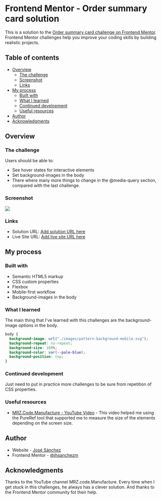 # Frontend Mentor - Order summary card solution

This is a solution to the [Order summary card challenge on Frontend Mentor](https://www.frontendmentor.io/challenges/order-summary-component-QlPmajDUj). Frontend Mentor challenges help you improve your coding skills by building realistic projects. 

## Table of contents

- [Overview](#overview)
  - [The challenge](#the-challenge)
  - [Screenshot](#screenshot)
  - [Links](#links)
- [My process](#my-process)
  - [Built with](#built-with)
  - [What I learned](#what-i-learned)
  - [Continued development](#continued-development)
  - [Useful resources](#useful-resources)
- [Author](#author)
- [Acknowledgments](#acknowledgments)


## Overview

### The challenge

Users should be able to:

- See hover states for interactive elements
- Set background-images in the body
- There where many more things to change in the @media-query section, compared with the last challenge.

### Screenshot

![](./screenshot.jpg)


### Links

- Solution URL: [Add solution URL here](https://your-solution-url.com)
- Live Site URL: [Add live site URL here](https://your-live-site-url.com)

## My process

### Built with

- Semantic HTML5 markup
- CSS custom properties
- Flexbox
- Mobile-first workflow
- Background-images in the body


### What I learned

The main thing that I've learned with this challenges are the background-image options in the body.


```css
body {
  background-image: url("./images/pattern-background-mobile.svg");
  background-repeat: no-repeat;
  background-size: 100%;
  background-color: var(--pale-blue);
  background-position: top;
}
```

### Continued development

Just need to put in practice more challenges to be sure from repetition of CSS properties.

### Useful resources

- [MRZ.Code.Manufacture - YouTube Video](https://www.youtube.com/watch?v=neuRRdAqlVY) - This video helped me using the PureRef tool that supported me to measure the size of the elements depending on the screen size.


## Author

- Website - [José Sánchez](https://github.com/jhsanchezm)
- Frontend Mentor - [@jhsanchezm](https://www.frontendmentor.io/profile/jhsanchezm)


## Acknowledgments

Thanks to the YouTube channel MRZ.code.Manufacture. Every time when I get stuck in this challenges, he always has a clever solution. And thanks to the Frontend Mentor community fot their help.
